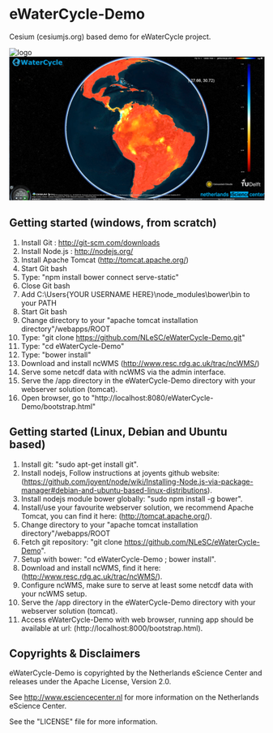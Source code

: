 eWaterCycle-Demo
================

Cesium (cesiumjs.org) based demo for eWaterCycle project.

![logo](images/eWaterCycle.png "Screenshot 1")
![logo](images/eWaterCycle2.png "Screenshot 2")

Getting started (windows, from scratch)
---------------------------------------
1. Install Git : 	http://git-scm.com/downloads
2. Install Node.js : 	http://nodejs.org/
3. Install Apache Tomcat (http://tomcat.apache.org/)
4. Start Git bash
5. Type: "npm install bower connect serve-static"
6. Close Git bash
7. Add C:\Users\{YOUR USERNAME HERE}\node_modules\bower\bin to your PATH
8. Start Git bash
9. Change directory to your "apache tomcat installation directory"/webapps/ROOT
8. Type: "git clone https://github.com/NLeSC/eWaterCycle-Demo.git"
9. Type: "cd eWaterCycle-Demo"
10. Type: "bower install"
11. Download and install ncWMS (http://www.resc.rdg.ac.uk/trac/ncWMS/)
12. Serve some netcdf data with ncWMS via the admin interface.
13. Serve the /app directory in the eWaterCycle-Demo directory with your webserver solution (tomcat).
14. Open browser, go to "http://localhost:8080/eWaterCycle-Demo/bootstrap.html"

Getting started (Linux, Debian and Ubuntu based)
-------------------------------------------------
1. Install git: "sudo apt-get install git".
2. Install nodejs, Follow instructions at joyents github website: (https://github.com/joyent/node/wiki/Installing-Node.js-via-package-manager#debian-and-ubuntu-based-linux-distributions).
3. Install nodejs module bower globally: "sudo npm install -g bower".
4. Install/use your favourite webserver solution, we recommend Apache Tomcat, you can find it here: (http://tomcat.apache.org/).
5. Change directory to your "apache tomcat installation directory"/webapps/ROOT
6. Fetch git repository: "git clone https://github.com/NLeSC/eWaterCycle-Demo".
7. Setup with bower: "cd eWaterCycle-Demo ; bower install".
8. Download and install ncWMS, find it here: (http://www.resc.rdg.ac.uk/trac/ncWMS/).
9. Configure ncWMS, make sure to serve at least some netcdf data with your ncWMS setup.
10. Serve the /app directory in the eWaterCycle-Demo directory with your webserver solution (tomcat).
11. Access eWaterCycle-Demo with web browser, running app should be available at url: (http://localhost:8000/bootstrap.html).

Copyrights & Disclaimers
------------------------

eWaterCycle-Demo is copyrighted by the Netherlands eScience Center and 
releases under the Apache License, Version 2.0.

See <http://www.esciencecenter.nl> for more information on the 
Netherlands eScience Center.

See the "LICENSE" file for more information. 
